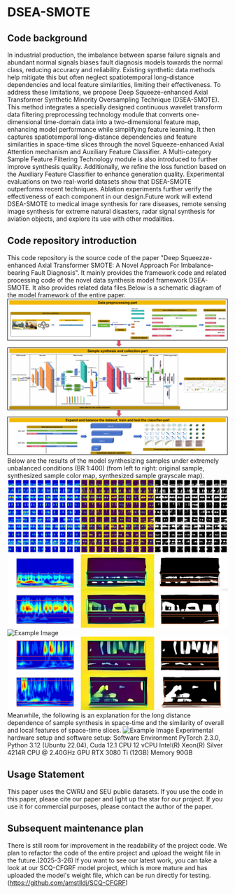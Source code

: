 # DSEA-SMOTE

## Code background
In industrial production, the imbalance between sparse failure signals and abundant normal signals
biases fault diagnosis models towards the normal class,
reducing accuracy and reliability. Existing synthetic data
methods help mitigate this but often neglect spatiotemporal long-distance dependencies and local feature similarities, limiting their effectiveness. To address these limitations, we propose Deep Squeeze-enhanced Axial Transformer Synthetic Minority Oversampling Technique (DSEA-SMOTE). This method integrates a specially designed
continuous wavelet transform data filtering preprocessing
technology module that converts one-dimensional time-domain data into a two-dimensional feature map, enhancing model performance while simplifying feature learning.
It then captures spatiotemporal long-distance dependencies and feature similarities in space-time slices through
the novel Squeeze-enhanced Axial Attention mechanism
and Auxiliary Feature Classifier. A Multi-category Sample
Feature Filtering Technology module is also introduced to
further improve synthesis quality. Additionally, we refine
the loss function based on the Auxiliary Feature Classifier
to enhance generation quality. Experimental evaluations
on two real-world datasets show that DSEA-SMOTE outperforms recent techniques. Ablation experiments further
verify the effectiveness of each component in our design.Future work will extend DSEA-SMOTE to medical image
synthesis for rare diseases, remote sensing image synthesis for
extreme natural disasters, radar signal synthesis for aviation
objects, and explore its use with other modalities.

## Code repository introduction
This code repository is the source code of the paper "Deep Squeezze-enhanced Axial Transformer SMOTE: A Novel Approach For Imbalance-bearing Fault Diagnosis". It mainly provides the framework code and related processing code of the novel data synthesis model framework DSEA-SMOTE. It also provides related data files.Below is a schematic diagram of the model framework of the entire paper.
![Example Image](README/README-1.jpg)
Below are the results of the model synthesizing samples under extremely unbalanced conditions (BR 1:400) (from left to right: original sample, synthesized sample color map, synthesized sample grayscale map).
![Example Image](README/README-2.bmp)
![Example Image](README/README-3.bmp)
![Example Image](README/README-4.bmp)
![Example Image](README/README-5.bmp)
Meanwhile, the following is an explanation for the long distance dependence of sample synthesis in space-time and the similarity of overall and local features of space-time slices.
![Example Image](README/README-7.bmp)
Experimental hardware setup and software setup:
Software Environment PyTorch 2.3.0, Python 3.12 (Ubuntu 22.04), Cuda 12.1
CPU 12 vCPU Intel(R) Xeon(R) Silver 4214R CPU @ 2.40GHz
GPU RTX 3080 Ti (12GB)
Memory 90GB

## Usage Statement
This paper uses the CWRU and SEU public datasets. If you use the code in this paper, please cite our paper and light up the star for our project. If you use it for commercial purposes, please contact the author of the paper.

## Subsequent maintenance plan
There is still room for improvement in the readability of the project code. We plan to refactor the code of the entire project and upload the weight file in the future.(2025-3-26)
If you want to see our latest work, you can take a look at our SCQ-CFGRF model project, which is more mature and has uploaded the model's weight file, which can be run directly for testing.(https://github.com/amstlldj/SCQ-CFGRF)
